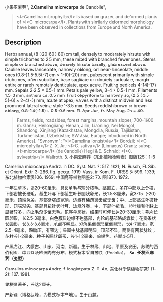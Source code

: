 小果亚麻荠",
2.**Camelina microcarpa** de Candolle",

> &lt;I&gt;Camelina microphylla&lt;/I&gt; is based on grazed and deformed plants of &lt;I&gt;C. microcarpa&lt;/I&gt;. Plants with similarly deformed morphology have been observed in collections from Europe and North America.

## Description
Herbs annual, (8-)20-60(-80) cm tall, densely to moderately hirsute with simple trichomes to 2.5 mm, these mixed with branched fewer ones. Stems simple or branched above, densely hirsute basally, glabrescent above. Cauline leaves lanceolate, narrowly oblong, or linear-lanceolate, middle ones (0.8-)1.5-5.5(-7) cm × 1-10(-20) mm, pubescent primarily with simple trichomes, often subciliate, base sagittate or minutely auriculate, margin entire or rarely remotely denticulate, apex acute. Fruiting pedicels 4-14(-17) mm. Sepals 2-2.5 × 0.5-1 mm. Petals pale yellow, 3-4 × 0.5-1 mm. Filaments 1.5-3 mm; anthers ca. 0.5 mm. Fruit obpyriform to narrowly so, (2.5-)3.5-5(-6) × 2-4(-5) mm, acute at apex; valves with a distinct midvein and less prominent lateral veins; style 1-3.5 mm. Seeds reddish brown or brown, oblong, 0.8-1.4(-1.5) × 0.5-0.6 mm. Fl. Apr-Jun, fr. May-Aug. 2n = 40.

> Farms, fields, roadsides, forest margins, mountain slopes; 700-1600 m. Gansu, Heilongjiang, Henan, Jilin, Liaoning, Nei Mongol, Shandong, Xinjiang [Kazakhstan, Mongolia, Russia, Tajikistan, Turkmenistan, Uzbekistan; SW Asia, Europe; introduced in North America].
  "Synonym": "&lt;I&gt;Camelina longistyla&lt;/I&gt; Bordzil; &lt;I&gt;C. microphylla&lt;/I&gt; Z. X. An; &lt;I&gt;C. sativa&lt;/I&gt; (Linnaeus) Crantz subsp. &lt;I&gt;microcarpa&lt;/I&gt; (de Candolle) Hegi &amp; E. Schmid; &lt;I&gt;C. sylvestris&lt;/I&gt; Wallroth.
**3. 小果亚麻荠（东北植物检索表）图版125：1-5**

Camelina microcarpa Andrz. in DC. Syst. Nat. 2: 517. 1821; N. Busch, Fl. Sib. et Orient. Extr. 3: 286. fig. geogr. 1919; Vass. in Kom. Fl. URSS 8: 599. 1939; 东北植物检索表106. 1959; 中国高等植物图鉴2: 70. 图1870. 1972.

一年生草本，高20-60厘米，具长单毛与短分枝毛。茎直立，多在中部以上分枝，下部密被长硬毛。基生叶与下部茎生叶长圆状卵形，长1.5-8厘米，宽3-15（-20）毫米，顶端急尖，基部渐窄成宽柄，边缘有稀疏微齿或无齿；中、上部茎生叶披针形，顶端渐尖，基部具披针状叶耳，边缘外卷，中、下部叶被毛，以叶缘和叶脉上显著较多，向上毛渐少至无毛。花序伞房状，结果时可伸长达20-30厘米；萼片长圆卵形，长2.5-3毫米，白色膜质边缘不达基部，内轮的基部略成囊状；花瓣条状长圆形，长3.3-3.8毫米，爪部不明显。短角果倒卵形至倒梨形，长4-7毫米，宽2.5-4毫米，略扁压，有窄边；果瓣中脉基部明显，顶部不显，两侧有网状脉纹；花柱长1-2毫米。种子长圆状卵形，长1-1.2毫米，棕褐色。花期4-5月。

产黑龙江、内蒙古、山东、河南、新疆。生于林缘、山地、平原及农田。苏联的西伯利亚、中亚以及欧洲均有分布。模式标本采自苏联（Podolia）。
**3a. 长梗亚麻荠（变型）**

Camelina microcarpa Andrz. f. longistipata Z. X. An, 东北林学院植物研究1 (1-2): 107. 1981.

果梗显著长，长达2厘米。

产新疆（博格达峰，为模式标本产地）。生于山麓。
